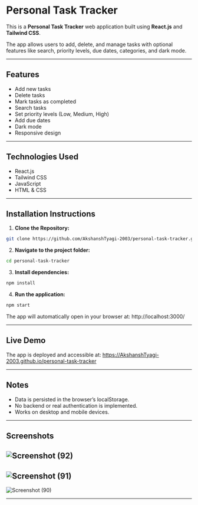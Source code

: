 # Personal Task Tracker

This is a **Personal Task Tracker** web application built using **React.js** and **Tailwind CSS**.

The app allows users to add, delete, and manage tasks with optional features like search, priority levels, due dates, categories, and dark mode.

---

## Features

- Add new tasks
- Delete tasks
- Mark tasks as completed
- Search tasks
- Set priority levels (Low, Medium, High)
- Add due dates
- Dark mode
- Responsive design

---

## Technologies Used

- React.js
- Tailwind CSS
- JavaScript
- HTML & CSS

---

## Installation Instructions

1. **Clone the Repository:**

```bash
git clone https://github.com/AkshanshTyagi-2003/personal-task-tracker.git
```
2. **Navigate to the project folder:**

```bash
cd personal-task-tracker
```
3. **Install dependencies:**

```bash
npm install
```

4. **Run the application:**

```bash
npm start
```

The app will automatically open in your browser at:
http://localhost:3000/

---


## Live Demo

The app is deployed and accessible at:
https://AkshanshTyagi-2003.github.io/personal-task-tracker

---

## Notes

- Data is persisted in the browser’s localStorage.
- No backend or real authentication is implemented.
- Works on desktop and mobile devices.

---

## Screenshots

![Screenshot (92)](https://github.com/user-attachments/assets/17dea827-6295-4147-a3f5-46947e490a94)
---


![Screenshot (91)](https://github.com/user-attachments/assets/82fb403b-5ad0-4810-95fc-9dc00e3fff60)
---


![Screenshot (90)](https://github.com/user-attachments/assets/1e03b542-263f-4a5f-a124-1f5e3b72267e)

---

